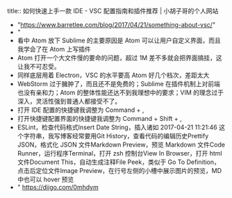 title:: 如何快速上手一款 IDE - VSC 配置指南和插件推荐 | 小胡子哥的个人网站

- "https://www.barretlee.com/blog/2017/04/21/something-about-vsc/"
- "
- 看中 Atom 放下 Sublime 的主要原因是 Atom 可以让用户自定义界面，而且我学会了在 Atom 上写插件
- Atom 打开一个大文件慢的要命的问题，超过 1M 差不多就会把界面搞挂，这让我不可忍受。
- 同样底层用着 Electron，VSC 的水平要高 Atom 好几个档次，差距太大
- WebStorm 过于臃肿了，而且还不是免费的；Sublime 在插件机制上对前端也没有亲和力；Atom 的整体性能还达不到我理想中的要求；VIM 的理念过于深入，灵活性强到普通人都接受不了。
- 打开 IDE 配置的快捷键我调整为 Command + ,
- 打开快捷键配置界面的快捷键我调整为 Command + Shift + ,
- ESLint，检查代码格式Insert Date String，插入诸如 2017-04-21 11:21:46 这个字符串，我写博客经常要用Git History，查看代码的编辑历史Prettify JSON，格式化 JSON 文件Markdown Preview，预览 Markdown 文件Code Runner，运行程序Terminal，打开 zsh 控制台View In Browser，打开 html 文件Document This，自动生成注释File Peek，类似于 Go To Definition，点击后定位文件Image Preview，在行号左侧的小槽中展示图片的预览，MD 中也可以 hover 预览
- " https://diigo.com/0mhdym